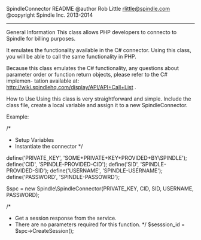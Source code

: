 SpindleConnector
README
@author Rob Little <rlittle@spindle.com>
@copyright Spindle Inc. 2013-2014

------------------------------------------------------------------------------

General Information
This class allows PHP developers to connecto to Spindle for billing purposes.

It emulates the functionality available in the C# connector. Using this class,
you will be able to call the same functionality in PHP.

Because this class emulates the C# functionality, any questions about
parameter order or function return objects, please refer to the C# implemen-
tation available at: http://wiki.spindlehq.com/display/API/API+Call+List .

How to Use
Using this class is very straightforward and simple. Include the class file,
create a local variable and assign it to a new SpindleConnector.

Example:

/* 
 * Setup Variables
 * Instantiate the connector
 */

define('PRIVATE_KEY', 'SOME+PRIVATE+KEY+PROVIDED+BY\SPINDLE');
define('CID', 'SPINDLE-PROVIDED-CID');
define('SID', 'SPINDLE-PROVIDED-SID');
define('USERNAME', 'SPINDLE-USERNAME');
define('PASSWORD', 'SPINDLE-PASSOWRD');


 $spc = new Spindle\SpindleConnector(PRIVATE_KEY, CID, SID, USERNAME, PASSWORD);


 /* 
  * Get a session response from the service.
  * There are no parameters required for this function.
  */
  $sesssion_id = $spc->CreateSession();




